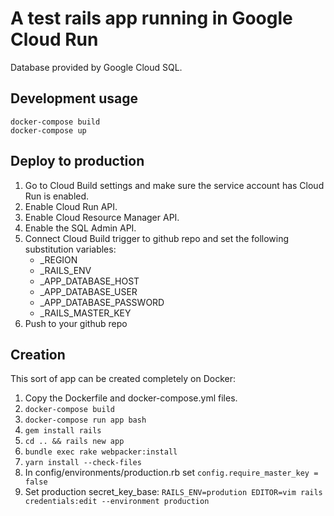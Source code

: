 # A test rails app running in Google Cloud Run

Database provided by Google Cloud SQL.

## Development usage

```
docker-compose build
docker-compose up
```

## Deploy to production

1. Go to Cloud Build settings and make sure the service account has Cloud Run is enabled.
2. Enable Cloud Run API.
3. Enable Cloud Resource Manager API.
4. Enable the SQL Admin API.
4. Connect Cloud Build trigger to github repo and set the following substitution variables: 
    - _REGION 
    - _RAILS_ENV
    - _APP_DATABASE_HOST
    - _APP_DATABASE_USER
    - _APP_DATABASE_PASSWORD
    - _RAILS_MASTER_KEY
5. Push to your github repo

## Creation

This sort of app can be created completely on Docker:

1. Copy the Dockerfile and docker-compose.yml files. 
2. `docker-compose build`
3. `docker-compose run app bash`
4. `gem install rails`
5. `cd .. && rails new app`
6. `bundle exec rake webpacker:install`
7. `yarn install --check-files`
9. In config/environments/production.rb set `config.require_master_key = false`
10. Set production secret_key_base: `RAILS_ENV=prodution EDITOR=vim rails credentials:edit --environment production`